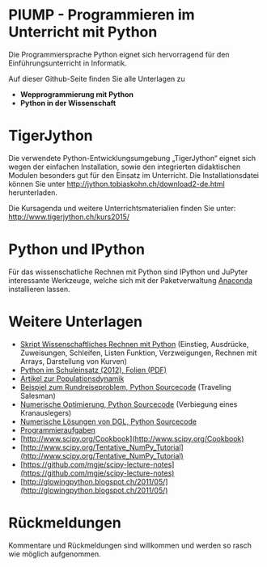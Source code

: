 # PIUMP - Programmieren im Unterricht mit Python

Die Programmiersprache Python eignet sich hervorragend für den Einführungsunterricht in Informatik. 

Auf dieser Github-Seite finden Sie alle Unterlagen zu

- __Wepprogrammierung mit Python__
- __Python in der Wissenschaft__


TigerJython
===========

Die verwendete Python-Entwicklungsumgebung „TigerJython“ eignet sich wegen der einfachen Installation, sowie den integrierten didaktischen Modulen besonders gut für den Einsatz im Unterricht. Die Installationsdatei können Sie unter http://jython.tobiaskohn.ch/download2-de.html herunterladen. 

Die Kursagenda und weitere Unterrichtsmaterialien finden Sie unter: http://www.tigerjython.ch/kurs2015/


Python und IPython
==================
Für das wissenschatliche Rechnen mit Python sind IPython und JuPyter interessante Werkzeuge, welche sich
mit der Paketverwaltung [Anaconda](http://docs.continuum.io/anaconda/install.html) installieren lassen.


Weitere Unterlagen
==================

- [Skript Wissenschaftliches Rechnen mit Python](https://github.com/mgje/Python-Mathematik-Beispiele/blob/master/Skript_Wissenschaftliches_Rechnen_mit_Python_WB_Wetzikon.pdf?raw=true)
(Einstieg, Ausdrücke, Zuweisungen, Schleifen, Listen
Funktion, Verzweigungen, Rechnen mit Arrays, Darstellung von
Kurven)
- [Python im Schuleinsatz (2012), Folien (PDF)](https://github.com/mgje/Python-Mathematik-Beispiele/blob/master/Python_im_Schuleinsatz.pdf?raw=true)
- [Artikel zur Populationsdynamik](https://github.com/mgje/Python-Mathematik-Beispiele/blob/master/Mathematik_Artikel/Populationsdynamik_koerner_Istron6.pdf?raw=true)
- [Beispiel zum Rundreiseproblem, Python Sourcecode](https://github.com/mgje/Python-Mathematik-Beispiele/blob/master/Python-Beispiele/Rundreise-TSP_FAST) (Traveling Salesman)
- [Numerische Optimierung, Python Sourcecode](https://github.com/mgje/Python-Mathematik-Beispiele/blob/master/Python-Beispiele/Optimierung) (Verbiegung eines Kranauslegers)
- [Numerische Lösungen von DGL, Python Sourcecode](https://github.com/mgje/Python-Mathematik-Beispiele/blob/master/Python-Beispiele/numDGL)  
- [Programmieraufgaben](http://www.programmieraufgaben.ch/)
- [http://www.scipy.org/Cookbook](http://www.scipy.org/Cookbook)
- [http://www.scipy.org/Tentative_NumPy_Tutorial](http://www.scipy.org/Tentative_NumPy_Tutorial)
- [https://github.com/mgje/scipy-lecture-notes](https://github.com/mgje/scipy-lecture-notes)
- [http://glowingpython.blogspot.ch/2011/05/](http://glowingpython.blogspot.ch/2011/05/)

Rückmeldungen
=============

Kommentare und Rückmeldungen sind willkommen und werden so rasch wie möglich aufgenommen.